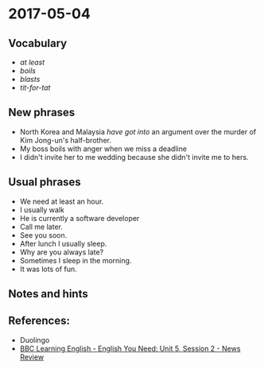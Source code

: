 # 2017-05-04

## Vocabulary

- *at least*
- *boils*
- *blasts*
- *tit-for-tat*

## New phrases
- North Korea and Malaysia *have got into* an argument over the murder of Kim Jong-un's half-brother.
- My boss boils with anger when we miss a deadline
- I didn't invite her to me wedding because she didn't invite me to hers.

## Usual phrases

- We need at least an hour.
- I usually walk
- He is currently a software developer
- Call me later.
- See you soon.
- After lunch I usually sleep.
- Why are you always late?
- Sometimes I sleep in the morning.
- It was lots of fun.

## Notes and hints

## References:
- Duolingo
- [BBC Learning English - English You Need: Unit 5, Session 2 - News Review](http://www.bbc.co.uk/learningenglish/english/course/english-you-need/unit-5/session-2)
